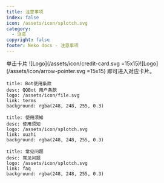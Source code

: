 ```yaml
---
title: 注意事项
index: false
icon: /assets/icon/splotch.svg
category:
  - 注意
copyright: false
footer: Neko docs - 注意事项
---
```

单击卡片 ![Logo](/assets/icon/credit-card.svg =15x15)![Logo](/assets/icon/arrow-pointer.svg =15x15) 即可进入对应卡片。

  ```component VPCard
  title: Bot使用条款
  desc: QQBot 用户条款
  logo: /assets/icon/file.svg
  link: terms
  background: rgba(248, 248, 255, 0.3)
  ```



  ```component VPCard
  title: 使用须知
  desc: 使用须知
  logo: /assets/icon/splotch.svg
  link: xuzhi
  background: rgba(248, 248, 255, 0.3)
  ```

  ```component VPCard
  title: 常见问题
  desc: 常见问题
  logo: /assets/icon/splotch.svg
  link: faq
  background: rgba(248, 248, 255, 0.3)
  ```
